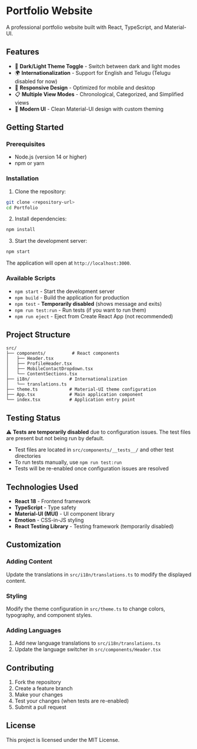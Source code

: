 # Portfolio Website

A professional portfolio website built with React, TypeScript, and Material-UI.

## Features

- 🌙 **Dark/Light Theme Toggle** - Switch between dark and light modes
- 🌍 **Internationalization** - Support for English and Telugu (Telugu disabled for now)
- 📱 **Responsive Design** - Optimized for mobile and desktop
- 📋 **Multiple View Modes** - Chronological, Categorized, and Simplified views
- 🎨 **Modern UI** - Clean Material-UI design with custom theming

## Getting Started

### Prerequisites

- Node.js (version 14 or higher)
- npm or yarn

### Installation

1. Clone the repository:
```bash
git clone <repository-url>
cd Portfolio
```

2. Install dependencies:
```bash
npm install
```

3. Start the development server:
```bash
npm start
```

The application will open at `http://localhost:3000`.

### Available Scripts

- `npm start` - Start the development server
- `npm build` - Build the application for production
- `npm test` - **Temporarily disabled** (shows message and exits)
- `npm run test:run` - Run tests (if you want to run them)
- `npm run eject` - Eject from Create React App (not recommended)

## Project Structure

```
src/
├── components/          # React components
│   ├── Header.tsx
│   ├── ProfileHeader.tsx
│   ├── MobileContactDropdown.tsx
│   └── ContentSections.tsx
├── i18n/               # Internationalization
│   └── translations.ts
├── theme.ts            # Material-UI theme configuration
├── App.tsx             # Main application component
└── index.tsx           # Application entry point
```

## Testing Status

⚠️ **Tests are temporarily disabled** due to configuration issues. The test files are present but not being run by default.

- Test files are located in `src/components/__tests__/` and other test directories
- To run tests manually, use `npm run test:run`
- Tests will be re-enabled once configuration issues are resolved

## Technologies Used

- **React 18** - Frontend framework
- **TypeScript** - Type safety
- **Material-UI (MUI)** - UI component library
- **Emotion** - CSS-in-JS styling
- **React Testing Library** - Testing framework (temporarily disabled)

## Customization

### Adding Content

Update the translations in `src/i18n/translations.ts` to modify the displayed content.

### Styling

Modify the theme configuration in `src/theme.ts` to change colors, typography, and component styles.

### Adding Languages

1. Add new language translations to `src/i18n/translations.ts`
2. Update the language switcher in `src/components/Header.tsx`

## Contributing

1. Fork the repository
2. Create a feature branch
3. Make your changes
4. Test your changes (when tests are re-enabled)
5. Submit a pull request

## License

This project is licensed under the MIT License. 